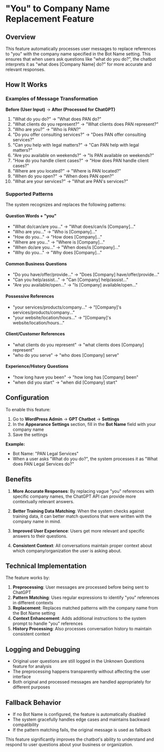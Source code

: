 # "You" to Company Name Replacement Feature

## Overview
This feature automatically processes user messages to replace references to "you" with the company name specified in the Bot Name setting. This ensures that when users ask questions like "what do you do?", the chatbot interprets it as "what does [Company Name] do?" for more accurate and relevant responses.

## How It Works

### Examples of Message Transformation

**Before (User Input)** → **After (Processed for ChatGPT)**

1. "What do you do?" → "What does PAN do?"
2. "What clients do you represent?" → "What clients does PAN represent?"
3. "Who are you?" → "Who is PAN?"
4. "Do you offer consulting services?" → "Does PAN offer consulting services?"
5. "Can you help with legal matters?" → "Can PAN help with legal matters?"
6. "Are you available on weekends?" → "Is PAN available on weekends?"
7. "How do you handle client cases?" → "How does PAN handle client cases?"
8. "Where are you located?" → "Where is PAN located?"
9. "When do you open?" → "When does PAN open?"
10. "What are your services?" → "What are PAN's services?"

### Supported Patterns

The system recognizes and replaces the following patterns:

#### Question Words + "you"
- "What do/can/are you..." → "What does/can/is [Company]..."
- "Who are you..." → "Who is [Company]..."
- "How do you..." → "How does [Company]..."
- "Where are you..." → "Where is [Company]..."
- "When do/are you..." → "When does/is [Company]..."
- "Why do you..." → "Why does [Company]..."

#### Common Business Questions
- "Do you have/offer/provide..." → "Does [Company] have/offer/provide..."
- "Can you help/assist..." → "Can [Company] help/assist..."
- "Are you available/open..." → "Is [Company] available/open..."

#### Possessive References
- "your services/products/company..." → "[Company]'s services/products/company..."
- "your website/location/hours..." → "[Company]'s website/location/hours..."

#### Client/Customer References
- "what clients do you represent" → "what clients does [Company] represent"
- "who do you serve" → "who does [Company] serve"

#### Experience/History Questions
- "how long have you been" → "how long has [Company] been"
- "when did you start" → "when did [Company] start"

## Configuration

To enable this feature:

1. Go to **WordPress Admin** → **GPT Chatbot** → **Settings**
2. In the **Appearance Settings** section, fill in the **Bot Name** field with your company name
3. Save the settings

**Example:**
- Bot Name: "PAN Legal Services"
- When a user asks "What do you do?", the system processes it as "What does PAN Legal Services do?"

## Benefits

1. **More Accurate Responses**: By replacing vague "you" references with specific company names, the ChatGPT API can provide more contextually relevant answers.

2. **Better Training Data Matching**: When the system checks against training data, it can better match questions that were written with the company name in mind.

3. **Improved User Experience**: Users get more relevant and specific answers to their questions.

4. **Consistent Context**: All conversations maintain proper context about which company/organization the user is asking about.

## Technical Implementation

The feature works by:

1. **Preprocessing**: User messages are processed before being sent to ChatGPT
2. **Pattern Matching**: Uses regular expressions to identify "you" references in different contexts
3. **Replacement**: Replaces matched patterns with the company name from the Bot Name setting
4. **Context Enhancement**: Adds additional instructions to the system prompt to handle "you" references
5. **History Processing**: Also processes conversation history to maintain consistent context

## Logging and Debugging

- Original user questions are still logged in the Unknown Questions feature for analysis
- The preprocessing happens transparently without affecting the user interface
- Both original and processed messages are handled appropriately for different purposes

## Fallback Behavior

- If no Bot Name is configured, the feature is automatically disabled
- The system gracefully handles edge cases and maintains backward compatibility
- If the pattern matching fails, the original message is used as fallback

This feature significantly improves the chatbot's ability to understand and respond to user questions about your business or organization.
